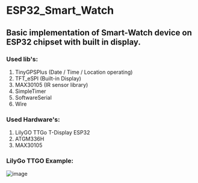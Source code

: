 # ESP32_Smart_Watch

## Basic implementation of Smart-Watch device on ESP32 chipset with built in display. 

### Used lib's:

1. TinyGPSPlus (Date / Time / Location operating)
2. TFT_eSPI (Built-in Display)
3. MAX30105 (IR sensor library)
4. SimpleTimer
5. SoftwareSerial 
6. Wire

### Used Hardware's:

1. LilyGO TTGo T-Display ESP32
2. ATGM336H
3. MAX30105 
 
### LilyGo TTGO Example:

![image](https://user-images.githubusercontent.com/46798613/170359036-af4ac7ff-8b08-44e2-b35c-053d563e9d9d.png)
